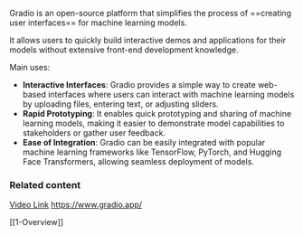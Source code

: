 Gradio is an open-source platform that simplifies the process of ==creating user interfaces== for machine learning models. 

It allows users to quickly build interactive demos and applications for their models without extensive front-end development knowledge. 

Main uses:

- **Interactive Interfaces**: Gradio provides a simple way to create web-based interfaces where users can interact with machine learning models by uploading files, entering text, or adjusting sliders.
- **Rapid Prototyping**: It enables quick prototyping and sharing of machine learning models, making it easier to demonstrate model capabilities to stakeholders or gather user feedback.
- **Ease of Integration**: Gradio can be easily integrated with popular machine learning frameworks like TensorFlow, PyTorch, and Hugging Face Transformers, allowing seamless deployment of models.

### Related content

[Video Link](https://www.youtube.com/watch?v=eE7CamOE-PA&list=PLcWfeUsAys2my8yUlOa6jEWB1-QbkNSUl&index=2)
https://www.gradio.app/

[[1-Overview]]
